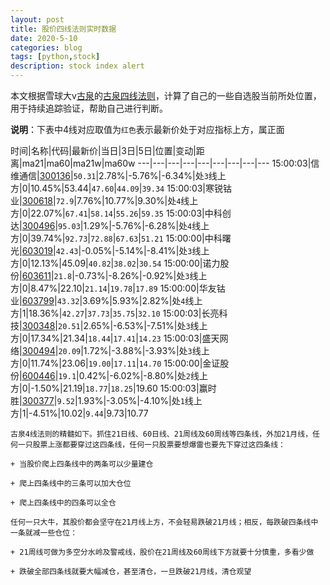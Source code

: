 ```yaml
---
layout: post
title: 股价四线法则实时数据
date: 2020-5-10
categories: blog
tags: [python,stock]
description: stock index alert
---
```



本文根据雪球大v[古泉](https://xueqiu.com/u/7148646888)的[古泉四线法则](https://xueqiu.com/7148646888/130498192)，计算了自己的一些自选股当前所处位置，用于持续追踪验证，帮助自己进行判断。

**说明**：下表中4线对应取值为`红色`表示最新价处于对应指标上方，属正面

时间|名称|代码|最新价|当日|3日|5日|位置|变动|距离|ma21|ma60|ma21w|ma60w
---|---|---|---|---|---|---|---|---
15:00:03|信维通信|[300136](https://xueqiu.com/S/SZ300136)|`50.31`|2.78%|-5.76%|-6.34%|处`3`线上方|0|10.45%|53.44|`47.60`|`44.09`|`39.34`
15:00:03|寒锐钴业|[300618](https://xueqiu.com/S/SZ300618)|`72.9`|7.76%|10.77%|9.30%|处`4`线上方|0|22.07%|`67.41`|`58.14`|`55.26`|`59.35`
15:00:03|中科创达|[300496](https://xueqiu.com/S/SZ300496)|`95.03`|1.29%|-5.76%|-6.28%|处`4`线上方|0|39.74%|`92.73`|`72.88`|`67.63`|`51.21`
15:00:00|中科曙光|[603019](https://xueqiu.com/S/SH603019)|`42.43`|-0.05%|-5.14%|-8.41%|处`3`线上方|0|12.13%|45.09|`40.82`|`38.02`|`30.54`
15:00:00|诺力股份|[603611](https://xueqiu.com/S/SH603611)|`21.8`|-0.73%|-8.26%|-0.92%|处`3`线上方|0|8.47%|22.10|`21.14`|`19.78`|`17.89`
15:00:00|华友钴业|[603799](https://xueqiu.com/S/SH603799)|`43.32`|3.69%|5.93%|2.82%|处`4`线上方|1|18.36%|`42.27`|`37.73`|`35.75`|`32.10`
15:00:03|长亮科技|[300348](https://xueqiu.com/S/SZ300348)|`20.51`|2.65%|-6.53%|-7.51%|处`3`线上方|0|17.34%|21.34|`18.44`|`17.41`|`14.23`
15:00:03|盛天网络|[300494](https://xueqiu.com/S/SZ300494)|`20.09`|1.72%|-3.88%|-3.93%|处`3`线上方|0|11.74%|23.06|`19.00`|`17.11`|`14.70`
15:00:00|金证股份|[600446](https://xueqiu.com/S/SH600446)|`19.1`|0.42%|-6.02%|-8.80%|处`2`线上方|0|-1.50%|21.19|`18.77`|`18.25`|19.60
15:00:03|赢时胜|[300377](https://xueqiu.com/S/SZ300377)|`9.52`|1.93%|-3.05%|-4.10%|处`1`线上方|1|-4.51%|10.02|`9.44`|9.73|10.77

```
古泉4线法则的精髓如下。抓住21日线、60日线、21周线及60周线等四条线，外加21月线，任何一只股票上涨都要穿过这四条线，任何一只股票要想爆雷也要先下穿过这四条线：

+ 当股价爬上四条线中的两条可以少量建仓

+ 爬上四条线中的三条可以加大仓位

+ 爬上四条线中的四条可以全仓

任何一只大牛，其股价都会坚守在21月线上方，不会轻易跌破21月线；相反，每跌破四条线中一条就减一些仓位：

+ 21周线可做为多空分水岭及警戒线，股价在21周线及60周线下方就要十分慎重，多看少做

+ 跌破全部四条线就要大幅减仓，甚至清仓，一旦跌破21月线，清仓观望
```